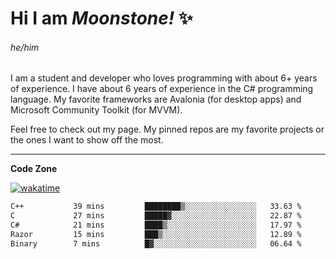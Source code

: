 
<!--
**MoonstoneStudios/MoonstoneStudios** is a ✨ _special_ ✨ repository because its `README.md` (this file) appears on your GitHub profile.

Here are some ideas to get you started:

- 🔭 I’m currently working on ...
- 🌱 I’m currently learning ...
- 👯 I’m looking to collaborate on ...
- 🤔 I’m looking for help with ...
- 💬 Ask me about ...
- 📫 How to reach me: ...
- 😄 Pronouns: ...
- ⚡ Fun fact: ...
-->

# Hi I am _Moonstone!_  ✨
###### he/him

I am a student and developer who loves programming with about 6+ years of experience. 
I have about 6 years of experience in the C# programming language. 
My favorite frameworks are Avalonia (for desktop apps) and Microsoft Community Toolkit (for MVVM).

Feel free to check out my page. My pinned repos are my favorite projects or the ones I want to show off the most. 

---

**Code Zone**


[![wakatime](https://wakatime.com/badge/user/35c755da-7226-42ef-89f9-892c03fbcf7e.svg?style=for-the-badge)](https://wakatime.com/@35c755da-7226-42ef-89f9-892c03fbcf7e)
<!--START_SECTION:waka-->

```txt
C++           39 mins         ████████▒░░░░░░░░░░░░░░░░   33.63 %
C             27 mins         █████▓░░░░░░░░░░░░░░░░░░░   22.87 %
C#            21 mins         ████▒░░░░░░░░░░░░░░░░░░░░   17.97 %
Razor         15 mins         ███▒░░░░░░░░░░░░░░░░░░░░░   12.89 %
Binary        7 mins          █▓░░░░░░░░░░░░░░░░░░░░░░░   06.64 %
```

<!--END_SECTION:waka-->
